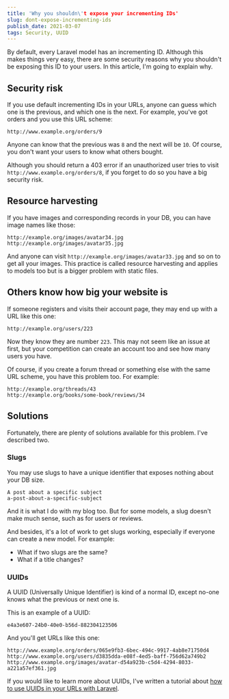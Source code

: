 ```yaml
---
title: 'Why you shouldn\'t expose your incrementing IDs'
slug: dont-expose-incrementing-ids
publish_date: 2021-03-07
tags: Security, UUID
---
```


By default, every Laravel model has an incrementing ID. Although this makes things very easy, there are some security reasons why you shouldn't be exposing this ID to your users. In this article, I'm going to explain why.

## Security risk

If you use default incrementing IDs in your URLs, anyone can guess which one is the previous, and which one is the next. For example, you've got orders and you use this URL scheme:

```url
http://www.example.org/orders/9
```

Anyone can know that the previous was `8` and the next will be `10`. Of course, you don't want your users to know what others bought.

Although you should return a 403 error if an unauthorized user tries to visit `http://www.example.org/orders/8`, if you forget to do so you have a big security risk.

## Resource harvesting

If you have images and corresponding records in your DB, you can have image names like those:

```url
http://example.org/images/avatar34.jpg
http://example.org/images/avatar35.jpg
```

And anyone can visit `http://example.org/images/avatar33.jpg` and so on to get all your images. This practice is called resource harvesting and applies to models too but is a bigger problem with static files.

## Others know how big your website is

If someone registers and visits their account page, they may end up with a URL like this one:

```url
http://example.org/users/223
```

Now they know they are number `223`. This may not seem like an issue at first, but your competition can create an account too and see how many users you have.

Of course, if you create a forum thread or something else with the same URL scheme, you have this problem too. For example:

```url
http://example.org/threads/43
http://example.org/books/some-book/reviews/34
```

## Solutions

Fortunately, there are plenty of solutions available for this problem. I've described two.

### Slugs

You may use slugs to have a unique identifier that exposes nothing about your DB size.

```url
A post about a specific subject
a-post-about-a-specific-subject
```

And it is what I do with my blog too. But for some models, a slug doesn't make much sense, such as for users or reviews.

And besides, it's a lot of work to get slugs working, especially if everyone can create a new model. For example:

- What if two slugs are the same?
- What if a title changes?

### UUIDs

A UUID (Universally Unique Identifier) is kind of a normal ID, except no-one knows what the previous or next one is.

This is an example of a UUID:

```string
e4a3e607-24b0-40e0-b56d-882304123506
```

And you'll get URLs like this one:

```url
http://www.example.org/orders/065e9fb3-6bec-494c-9917-4ab8e71750d4
http://www.example.org/users/d3835dda-e08f-4ed5-baff-756d62a749b2
http://www.example.org/images/avatar-d54a923b-c5d4-4294-8033-a221a57ef361.jpg
```

If you would like to learn more about UUIDs, I've written a tutorial about [how to use UUIDs in your URLs with Laravel](https://www.jeroenvanrensen.nl/blog/uuids-in-laravel).
